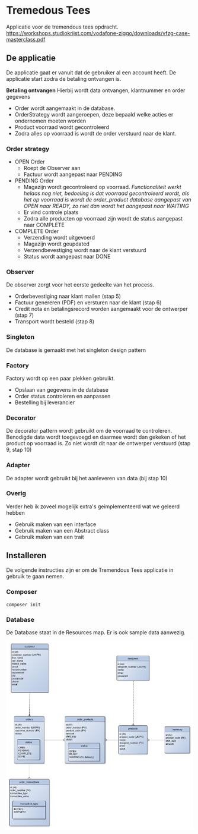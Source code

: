 Tremedous Tees
===================
Applicatie voor de tremendous tees opdracht. https://workshops.studiokrijst.com/vodafone-ziggo/downloads/vfzg-case-masterclass.pdf

## De applicatie
De applicatie gaat er vanuit dat de gebruiker al een account heeft. De applicatie start zodra de betaling ontvangen is.

**Betaling ontvangen**
Hierbij wordt data ontvangen, klantnummer en order gegevens

* Order wordt aangemaakt in de database.
* OrderStrategy wordt aangeroepen, deze bepaald welke acties er ondernomen moeten worden
* Product voorraad wordt gecontroleerd
* Zodra alles op voorraad is wordt de order verstuurd naar de klant.

### Order strategy
* OPEN Order
    * Roept de Observer aan
    * Factuur wordt aangepast naar PENDING
* PENDING Order
    * Magazijn wordt gecontroleerd op voorraad. _Functionaliteit werkt helaas nog niet, bedoeling is dat voorraad gecontroleerd wordt, als het op voorraad is wordt de order_product database aangepast van OPEN naar READY, zo niet dan wordt het aangepast naar WAITING_
    * Er vind controle plaats 
    * Zodra alle producten op voorraad zijn wordt de status aangepast naar COMPLETE
* COMPLETE Order
    * Verzending wordt uitgevoerd
    * Magazijn wordt geupdated
    * Verzendbevestiging wordt naar de klant verstuurd
    * Status wordt aangepast naar DONE
    
### Observer
De observer zorgt voor het eerste gedeelte van het process.
* Orderbevestiging naar klant mailen (stap 5)
* Factuur genereren (PDF) en versturen naar de klant (stap 6)
* Credit nota en betalingsrecord worden aangemaakt voor de ontwerper (stap 7)
* Transport wordt besteld (stap 8)

### Singleton
De database is gemaakt met het singleton design pattern

### Factory
Factory wordt op een paar plekken gebruikt.
* Opslaan van gegevens in de database
* Order status controleren en aanpassen
* Bestelling bij leverancier

### Decorator
De decorator pattern wordt gebruikt om de voorraad te controleren. Benodigde data wordt toegevoegd en daarmee wordt dan gekeken of het product op voorraad is. Zo niet wordt dit naar de ontwerper verstuurd (stap 9, stap 10)

### Adapter
De adapter wordt gebruikt bij het aanleveren van data (bij stap 10)

### Overig
Verder heb ik zoveel mogelijk extra's geimplementeerd wat we geleerd hebben
* Gebruik maken van een interface
* Gebruik maken van een Abstract class
* Gebruik maken van een trait

## Installeren
De volgende instructies zijn er om de Tremendous Tees applicatie in gebruik te gaan nemen.

### Composer
```
composer init
```

### Database
De Database staat in de Resources map. Er is ook sample data aanwezig.

![Alt text](resources/erd.jpg?raw=true "Title")